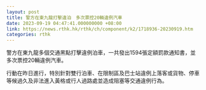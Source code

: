 ```yaml
---
layout: post
title: 警方在東九龍打擊違泊　多次票控20輛違例汽車
date: 2023-09-19 04:47:41.000000000 +08:00
link: https://news.rthk.hk/rthk/ch/component/k2/1718936-20230919.htm
categories: rthk
---
```


警方在東九龍多個交通黑點打擊違例泊車，一共發出1594張定額罰款通知書，並多次票控20輛違例汽車。

行動在昨日進行，特別針對雙行泊車、在限制區及巴士站違例上落客或貨物、停車等候過久及非法進入黃格或行人過路處並造成阻塞等交通違例行為。

